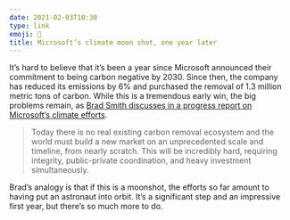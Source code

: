 ```yaml
---
date: 2021-02-03T10:30
type: link
emoji: 🚀
title: Microsoft’s climate moon shot, one year later
---
```


It’s hard to believe that it’s been a year since Microsoft announced their commitment to being carbon negative by 2030. Since then, the company has reduced its emissions by 6% and purchased the removal of 1.3 million metric tons of carbon. While this is a tremendous early win, the big problems remain, as [Brad Smith discusses in a progress report on Microsoft‘s climate efforts][link].

> Today there is no real existing carbon removal ecosystem and the world must build a new market on an unprecedented scale and timeline, from nearly scratch. This will be incredibly hard, requiring integrity, public-private coordination, and heavy investment simultaneously.

Brad’s analogy is that if this is a moonshot, the efforts so far amount to having put an astronaut into orbit. It’s a significant step and an impressive first year, but there’s so much more to do.

[link]: https://blogs.microsoft.com/blog/2021/01/28/one-year-later-the-path-to-carbon-negative-a-progress-report-on-our-climate-moonshot/
